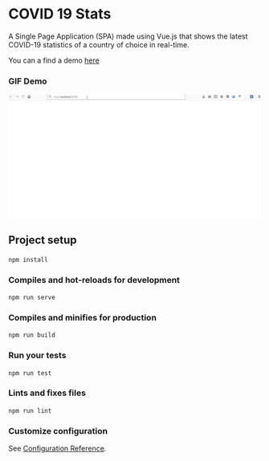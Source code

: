 # COVID 19 Stats

A Single Page Application (SPA) made using Vue.js that shows the latest COVID-19 statistics of a country of choice in real-time. 

You can a find a demo [here](https://vuejs-covid19-stats.herokuapp.com/)

### GIF Demo
![](demo.gif)


## Project setup
```
npm install
```

### Compiles and hot-reloads for development
```
npm run serve
```

### Compiles and minifies for production
```
npm run build
```

### Run your tests
```
npm run test
```

### Lints and fixes files
```
npm run lint
```

### Customize configuration
See [Configuration Reference](https://cli.vuejs.org/config/).

